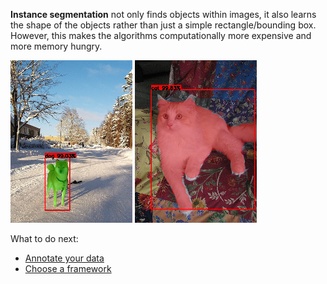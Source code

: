 **Instance segmentation** not only finds objects within images, it also learns the shape of the objects rather
than just a simple rectangle/bounding box. However, this makes the algorithms computationally more expensive
and more memory hungry.

![Screenshot](img/dog.jpg) ![Screenshot](img/cat.jpg)

What to do next:

* [Annotate your data](annotate.md)
* [Choose a framework](frameworks.md)
